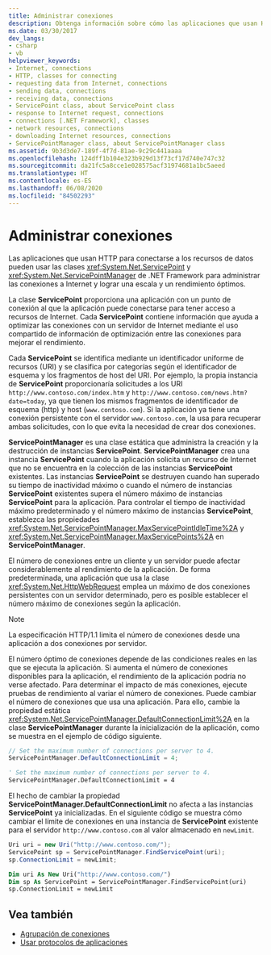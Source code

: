 ```yaml
---
title: Administrar conexiones
description: Obtenga información sobre cómo las aplicaciones que usan HTTP para los recursos de datos pueden usar las clases ServicePoint y ServicePointManager de .NET Framework para administrar las conexiones.
ms.date: 03/30/2017
dev_langs:
- csharp
- vb
helpviewer_keywords:
- Internet, connections
- HTTP, classes for connecting
- requesting data from Internet, connections
- sending data, connections
- receiving data, connections
- ServicePoint class, about ServicePoint class
- response to Internet request, connections
- connections [.NET Framework], classes
- network resources, connections
- downloading Internet resources, connections
- ServicePointManager class, about ServicePointManager class
ms.assetid: 9b3d3de7-189f-4f7d-81ae-9c29c441aaaa
ms.openlocfilehash: 124dff1b104e323b929d13f73cf17d740e747c32
ms.sourcegitcommit: da21fc5a8cce1e028575acf31974681a1bc5aeed
ms.translationtype: HT
ms.contentlocale: es-ES
ms.lasthandoff: 06/08/2020
ms.locfileid: "84502293"
---
```

# <a name="managing-connections"></a>Administrar conexiones
Las aplicaciones que usan HTTP para conectarse a los recursos de datos pueden usar las clases <xref:System.Net.ServicePoint> y <xref:System.Net.ServicePointManager> de .NET Framework para administrar las conexiones a Internet y lograr una escala y un rendimiento óptimos.  
  
 La clase **ServicePoint** proporciona una aplicación con un punto de conexión al que la aplicación puede conectarse para tener acceso a recursos de Internet. Cada **ServicePoint** contiene información que ayuda a optimizar las conexiones con un servidor de Internet mediante el uso compartido de información de optimización entre las conexiones para mejorar el rendimiento.  
  
 Cada **ServicePoint** se identifica mediante un identificador uniforme de recursos (URI) y se clasifica por categorías según el identificador de esquema y los fragmentos de host del URI. Por ejemplo, la propia instancia de **ServicePoint** proporcionaría solicitudes a los URI `http://www.contoso.com/index.htm` y `http://www.contoso.com/news.htm?date=today`, ya que tienen los mismos fragmentos de identificador de esquema (http) y host (`www.contoso.com`). Si la aplicación ya tiene una conexión persistente con el servidor `www.contoso.com`, la usa para recuperar ambas solicitudes, con lo que evita la necesidad de crear dos conexiones.  
  
 **ServicePointManager** es una clase estática que administra la creación y la destrucción de instancias **ServicePoint**. **ServicePointManager** crea una instancia **ServicePoint** cuando la aplicación solicita un recurso de Internet que no se encuentra en la colección de las instancias **ServicePoint** existentes. Las instancias **ServicePoint** se destruyen cuando han superado su tiempo de inactividad máximo o cuando el número de instancias **ServicePoint** existentes supera el número máximo de instancias **ServicePoint** para la aplicación. Para controlar el tiempo de inactividad máximo predeterminado y el número máximo de instancias **ServicePoint**, establezca las propiedades <xref:System.Net.ServicePointManager.MaxServicePointIdleTime%2A> y <xref:System.Net.ServicePointManager.MaxServicePoints%2A> en **ServicePointManager**.  
  
 El número de conexiones entre un cliente y un servidor puede afectar considerablemente al rendimiento de la aplicación. De forma predeterminada, una aplicación que usa la clase <xref:System.Net.HttpWebRequest> emplea un máximo de dos conexiones persistentes con un servidor determinado, pero es posible establecer el número máximo de conexiones según la aplicación.  
  
> [!NOTE]
> La especificación HTTP/1.1 limita el número de conexiones desde una aplicación a dos conexiones por servidor.  
  
 El número óptimo de conexiones depende de las condiciones reales en las que se ejecuta la aplicación. Si aumenta el número de conexiones disponibles para la aplicación, el rendimiento de la aplicación podría no verse afectado. Para determinar el impacto de más conexiones, ejecute pruebas de rendimiento al variar el número de conexiones. Puede cambiar el número de conexiones que usa una aplicación. Para ello, cambie la propiedad estática <xref:System.Net.ServicePointManager.DefaultConnectionLimit%2A> en la clase **ServicePointManager** durante la inicialización de la aplicación, como se muestra en el ejemplo de código siguiente.  
  
```csharp  
// Set the maximum number of connections per server to 4.  
ServicePointManager.DefaultConnectionLimit = 4;  
```  
  
```vb  
' Set the maximum number of connections per server to 4.  
ServicePointManager.DefaultConnectionLimit = 4  
```  
  
 El hecho de cambiar la propiedad **ServicePointManager.DefaultConnectionLimit** no afecta a las instancias **ServicePoint** ya inicializadas. En el siguiente código se muestra cómo cambiar el límite de conexiones en una instancia de **ServicePoint** existente para el servidor `http://www.contoso.com` al valor almacenado en `newLimit`.  
  
```csharp  
Uri uri = new Uri("http://www.contoso.com/");  
ServicePoint sp = ServicePointManager.FindServicePoint(uri);  
sp.ConnectionLimit = newLimit;  
```  
  
```vb  
Dim uri As New Uri("http://www.contoso.com/")  
Dim sp As ServicePoint = ServicePointManager.FindServicePoint(uri)  
sp.ConnectionLimit = newLimit  
```  
  
## <a name="see-also"></a>Vea también

- [Agrupación de conexiones](connection-grouping.md)
- [Usar protocolos de aplicaciones](using-application-protocols.md)
